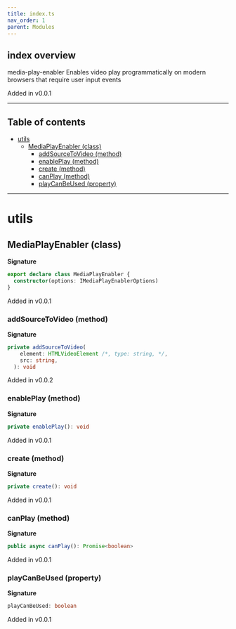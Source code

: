 ```yaml
---
title: index.ts
nav_order: 1
parent: Modules
---
```


## index overview

media-play-enabler
Enables video play programmatically on modern browsers that require user input events

Added in v0.0.1

---

<h2 class="text-delta">Table of contents</h2>

- [utils](#utils)
  - [MediaPlayEnabler (class)](#mediaplayenabler-class)
    - [addSourceToVideo (method)](#addsourcetovideo-method)
    - [enablePlay (method)](#enableplay-method)
    - [create (method)](#create-method)
    - [canPlay (method)](#canplay-method)
    - [playCanBeUsed (property)](#playcanbeused-property)

---

# utils

## MediaPlayEnabler (class)

**Signature**

```ts
export declare class MediaPlayEnabler {
  constructor(options: IMediaPlayEnablerOptions)
}
```

Added in v0.0.1

### addSourceToVideo (method)

**Signature**

```ts
private addSourceToVideo(
    element: HTMLVideoElement /*, type: string, */,
    src: string,
  ): void
```

Added in v0.0.2

### enablePlay (method)

**Signature**

```ts
private enablePlay(): void
```

Added in v0.0.1

### create (method)

**Signature**

```ts
private create(): void
```

Added in v0.0.1

### canPlay (method)

**Signature**

```ts
public async canPlay(): Promise<boolean>
```

Added in v0.0.1

### playCanBeUsed (property)

**Signature**

```ts
playCanBeUsed: boolean
```

Added in v0.0.1
